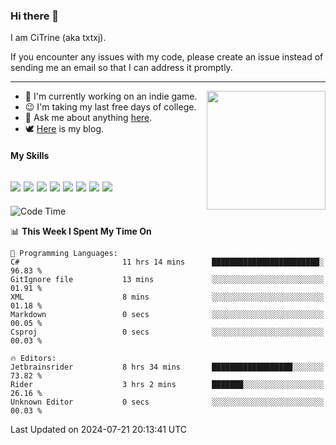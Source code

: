 ### Hi there 👋

I am CiTrine (aka txtxj).

If you encounter any issues with my code, please create an issue instead of sending me an email so that I can address it promptly.

---

<img align="right" height="190" src="http://github-profile-summary-cards.vercel.app/api/cards/stats?username=txtxj&theme=vue">

- 🌱 I'm currently working on an indie game.
- 😉 I'm taking my last free days of college.
- 💬 Ask me about anything [here](https://github.com/txtxj/txtxj/issues).
- 🕊️ [Here](https://txtxj.top) is my blog.

#### My Skills

![](https://img.shields.io/badge/Unity-000000?logo=unity&logoColor=fff)
![](https://img.shields.io/badge/C%23-239120?logo=csharp&logoColor=fff)
![](https://img.shields.io/badge/Python-3e74a2?logo=python&logoColor=fff)
![](https://img.shields.io/badge/C++-65318e?logo=cplusplus&logoColor=fff)
![](https://img.shields.io/badge/C-5654a2?logo=c&logoColor=fff)
![](https://img.shields.io/badge/Vue-4FC08D?logo=vuedotjs&logoColor=fff)
![](https://img.shields.io/badge/Blender-f5792a?logo=blender&logoColor=fff)
![](https://img.shields.io/badge/MS%20SQL-cc2927?logo=microsoftsqlserver&logoColor=fff)
---

<!--START_SECTION:waka-->
![Code Time](http://img.shields.io/badge/Code%20Time-1%2C847%20hrs%2015%20mins-blue)

📊 **This Week I Spent My Time On** 

```text
💬 Programming Languages: 
C#                       11 hrs 14 mins      ████████████████████████░   96.83 % 
GitIgnore file           13 mins             ░░░░░░░░░░░░░░░░░░░░░░░░░   01.91 % 
XML                      8 mins              ░░░░░░░░░░░░░░░░░░░░░░░░░   01.18 % 
Markdown                 0 secs              ░░░░░░░░░░░░░░░░░░░░░░░░░   00.05 % 
Csproj                   0 secs              ░░░░░░░░░░░░░░░░░░░░░░░░░   00.03 % 

🔥 Editors: 
Jetbrainsrider           8 hrs 34 mins       ██████████████████░░░░░░░   73.82 % 
Rider                    3 hrs 2 mins        ███████░░░░░░░░░░░░░░░░░░   26.16 % 
Unknown Editor           0 secs              ░░░░░░░░░░░░░░░░░░░░░░░░░   00.03 % 
```


 Last Updated on 2024-07-21 20:13:41 UTC
<!--END_SECTION:waka-->
